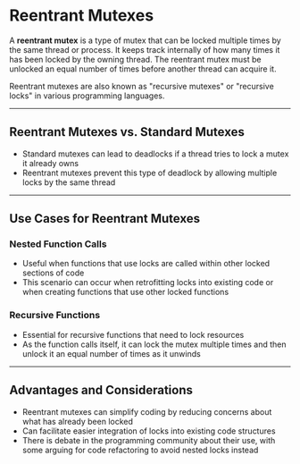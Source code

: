 
# Reentrant Mutexes

A **reentrant mutex** is a type of mutex that can be locked multiple times by the same thread or process. It keeps track internally of how many times it has been locked by the owning thread. The reentrant mutex must be unlocked an equal number of times before another thread can acquire it.

Reentrant mutexes are also known as "recursive mutexes" or "recursive locks" in various programming languages.

---

## Reentrant Mutexes vs. Standard Mutexes
- Standard mutexes can lead to deadlocks if a thread tries to lock a mutex it already owns
- Reentrant mutexes prevent this type of deadlock by allowing multiple locks by the same thread

---

## Use Cases for Reentrant Mutexes

### Nested Function Calls
- Useful when functions that use locks are called within other locked sections of code
- This scenario can occur when retrofitting locks into existing code or when creating functions that use other locked functions

### Recursive Functions
- Essential for recursive functions that need to lock resources
- As the function calls itself, it can lock the mutex multiple times and then unlock it an equal number of times as it unwinds

---

## Advantages and Considerations
- Reentrant mutexes can simplify coding by reducing concerns about what has already been locked
- Can facilitate easier integration of locks into existing code structures
- There is debate in the programming community about their use, with some arguing for code refactoring to avoid nested locks instead